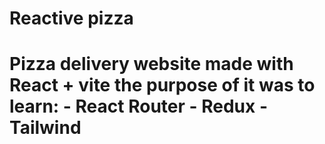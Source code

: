 <h1><a>Reactive pizza</a><h1>
Pizza delivery website made with React + vite
the purpose of it was to learn:
- React Router
- Redux
- Tailwind
